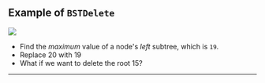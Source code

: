 
<!--{title:Example of `BSTDelete`}-->
## Example of `BSTDelete`
  ![](https://i2.wp.com/www.techiedelight.com/wp-content/uploads/Deletion-in-BST-Case-2-1.png?zoom=1.5&resize=586%2C352&ssl=1)


* Find the *maximum* value of a node's *left* subtree, which is `19`.
* Replace 20 with 19
* What if we want to delete the root 15?


-----------------------------------------------------------------------------------------------------

[for speaker]: <> (As you can see, we chose to delete `20` from the tree, and picked its in-order predecessor node as its replacement. The in-order predecessor node is the maximum value of a node's left subtree, in this case, `19`.. Similarly, we could have also used the in-order *successor* node, which is the *minimum* value of a node's *right* sub-tree. If we had gone that direction, we would have chosen `30` as the replacement for `20` in our example instead. )

[for speaker]: <> (Note that the process for deleting a child with two nodes is the same for **any** node, even the root! If we had decided to remove `15` from our tree above, and still decided to use the in-order predecessor node as our replacement, we would have picked `12` to be in its place. We would have chosen `16` if we picked the successor node.)
